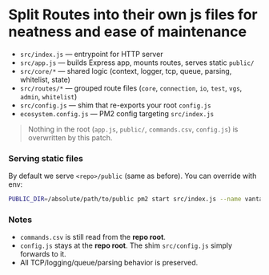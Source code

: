 # Split Routes into their own js files for neatness and ease of maintenance

- `src/index.js` — entrypoint for HTTP server
- `src/app.js` — builds Express app, mounts routes, serves static `public/`
- `src/core/*` — shared logic (context, logger, tcp, queue, parsing, whitelist, state)
- `src/routes/*` — grouped route files (`core`, `connection`, `io`, `test`, `vgs`, `admin`, `whitelist`)
- `src/config.js` — shim that re-exports your root `config.js`
- `ecosystem.config.js` — PM2 config targeting `src/index.js`

> Nothing in the root (`app.js`, `public/`, `commands.csv`, `config.js`) is overwritten by this patch.

### Serving static files
By default we serve `<repo>/public` (same as before). You can override with env:

```bash
PUBLIC_DIR=/absolute/path/to/public pm2 start src/index.js --name vantage-qlink-api
```

### Notes
- `commands.csv` is still read from the **repo root**.
- `config.js` stays at the **repo root**. The shim `src/config.js` simply forwards to it.
- All TCP/logging/queue/parsing behavior is preserved. 
